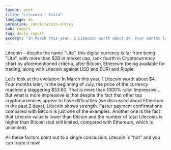 ```yaml
---
layout: post
title: "Litecoin - Intro"
language: en
permalink: /en/litecoin-intro/
sub: report
tag: daily-report
excerpt: "In March this year, 1 Litecoin worth about $4. Four months later, in the beginning of July, the price of the currency reached a staggering $53.60 ..."
---
```

Litecoin – despite the name "Lite", this digital currency is far from being "Lite", with more than $2B in market cap, rank fourth in Cryptocurrency chart by aforementioned criteria, after Bitcoin, Ethereum (being available for trading, along with Litecoin against USD and EUR) and Ripple.


Let's look at the evolution: In March this year, 1 Litecoin worth about $4. Four months later, in the beginning of July, the price of the currency reached a staggering $53.60. That is more than 1300% rally! Impressive… But what is more impressive is that despite the fact that other top cryptocurrencies appear to have difficulties (we discussed about Ethereum in the past 2 days), Litecoin shows strength. Faster payment confirmations compared with Bitcoin is just one of the examples. Another one is the fact that Litecoin value is lower than Bitcoin and the number of total Litecoins is higher than Bitcoin (but still limited, compared with Ethereum, which is unlimited).


All these factors point out to a single conclusion: Litecoin is "hot" and you can trade it now!